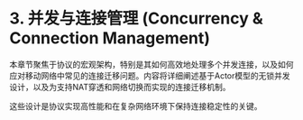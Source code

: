 # 3. 并发与连接管理 (Concurrency & Connection Management)

本章节聚焦于协议的宏观架构，特别是其如何高效地处理多个并发连接，以及如何应对移动网络中常见的连接迁移问题。内容将详细阐述基于Actor模型的无锁并发设计，以及为支持NAT穿透和网络切换而实现的连接迁移机制。

这些设计是协议实现高性能和在复杂网络环境下保持连接稳定性的关键。
